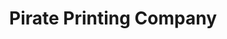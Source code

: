 ---
title: "Pirate Printing Company"
url: /philadelphia/pirate-printing-company/
shop: Allgemein
---
